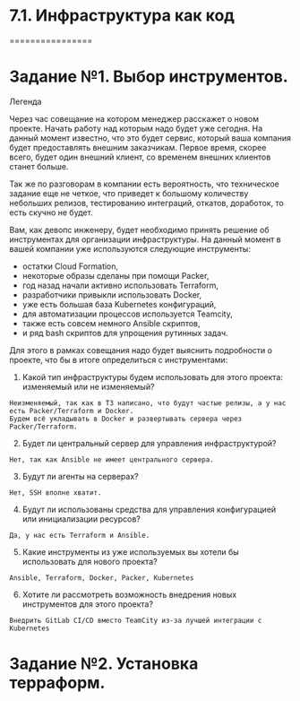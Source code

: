 # 7.1. Инфраструктура как код
================

# Задание №1. Выбор инструментов.

Легенда

Через час совещание на котором менеджер расскажет о новом проекте. Начать работу над которым надо будет уже сегодня. На данный момент известно, что это будет сервис, который ваша компания будет предоставлять внешним заказчикам. Первое время, скорее всего, будет один внешний клиент, со временем внешних клиентов станет больше.

Так же по разговорам в компании есть вероятность, что техническое задание еще не четкое, что приведет к большому количеству небольших релизов, тестированию интеграций, откатов, доработок, то есть скучно не будет.

Вам, как девопс инженеру, будет необходимо принять решение об инструментах для организации инфраструктуры. На данный момент в вашей компании уже используются следующие инструменты:

- остатки Сloud Formation,
- некоторые образы сделаны при помощи Packer,
- год назад начали активно использовать Terraform,
- разработчики привыкли использовать Docker,
- уже есть большая база Kubernetes конфигураций,
- для автоматизации процессов используется Teamcity,
- также есть совсем немного Ansible скриптов,
- и ряд bash скриптов для упрощения рутинных задач.

Для этого в рамках совещания надо будет выяснить подробности о проекте, что бы в итоге определиться с инструментами:

1.    Какой тип инфраструктуры будем использовать для этого проекта: изменяемый или не изменяемый?
```
Неизменяемый, так как в ТЗ написано, что будут частые релизы, а у нас есть Packer/Terraform и Docker.    
Будем всё укладывать в Docker и развертывать сервера через Packer/Terraform.
```
2.    Будет ли центральный сервер для управления инфраструктурой?
```
Нет, так как Ansible не имеет центрального сервера.
```
3.    Будут ли агенты на серверах?
```
Нет, SSH вполне хватит. 
```
4.    Будут ли использованы средства для управления конфигурацией или инициализации ресурсов?
```
Да, у нас есть Terraform и Ansible.
```
5. Какие инструменты из уже используемых вы хотели бы использовать для нового проекта?
```
Ansible, Terraform, Docker, Packer, Kubernetes
```
6. Хотите ли рассмотреть возможность внедрения новых инструментов для этого проекта?
```
Внедрить GitLab CI/CD вместо TeamCity из-за лучшей интеграции с Kubernetes
```

# Задание №2. Установка терраформ.



